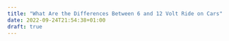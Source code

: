 ```yaml
---
title: "What Are the Differences Between 6 and 12 Volt Ride on Cars"
date: 2022-09-24T21:54:38+01:00
draft: true
---
```


